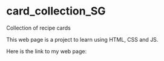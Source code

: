 # card_collection_SG
Collection of recipe cards

This web page is a project to learn using HTML, CSS and JS. 

Here is the link to my web page:

